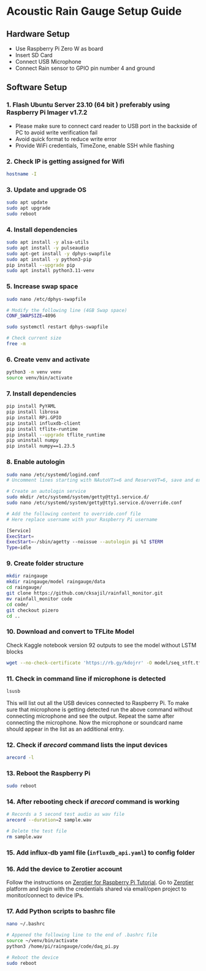 # Acoustic Rain Gauge Setup Guide

## Hardware Setup
- Use Raspberry Pi Zero W as board 
- Insert SD Card
- Connect USB Microphone
- Connect Rain sensor to GPIO pin number 4 and ground

## Software Setup
### 1. Flash Ubuntu Server 23.10 (64 bit ) preferably using Raspberry Pi Imager v1.7.2

- Please make sure to connect card reader to USB port in the backside of PC to avoid write verification fail
- Avoid quick format to reduce write error
- Provide WiFi credentials, TimeZone, enable SSH while flashing

### 2. Check IP is getting assigned for Wifi

```bash
hostname -I
```

### 3. Update and upgrade OS

```bash
sudo apt update
sudo apt upgrade
sudo reboot
```

### 4. Install dependencies

```bash
sudo apt install -y alsa-utils
sudo apt install -y pulseaudio
sudo apt-get install -y dphys-swapfile
sudo apt install -y python3-pip
pip install --upgrade pip
sudo apt install python3.11-venv
```

### 5. Increase swap space
```bash
sudo nano /etc/dphys-swapfile

# Modify the following line (4GB Swap space)
CONF_SWAPSIZE=4096

sudo systemctl restart dphys-swapfile

# Check current size
free -m
```

### 6. Create venv and activate

```bash
python3 -m venv venv
source venv/bin/activate
```

### 7. Install dependencies

```bash
pip install PyYAML
pip install librosa
pip install RPi.GPIO
pip install influxdb-client
pip install tflite-runtime
pip install --upgrade tflite_runtime
pip uninstall numpy
pip install numpy==1.23.5
```

### 8. Enable autologin 
```bash
sudo nano /etc/systemd/logind.conf
# Uncomment lines starting with NAutoVTs=6 and ReserveVT=6, save and exit

# Create an autologin service
sudo mkdir /etc/systemd/system/getty@tty1.service.d/
sudo nano /etc/systemd/system/getty@tty1.service.d/override.conf

# Add the following content to override.conf file
# Here replace username with your Raspberry Pi username

[Service]
ExecStart=
ExecStart=-/sbin/agetty --noissue --autologin pi %I $TERM
Type=idle
```


### 9. Create folder structure

```bash
mkdir raingauge
mkdir raingauge/model raingauge/data
cd raingauge/
git clone https://github.com/cksajil/rainfall_monitor.git
mv rainfall_monitor code
cd code/
git checkout pizero
cd ..
```

### 10. Download and convert to TFLite Model

Check Kaggle notebook version 92 outputs to see the model without LSTM blocks
```bash
wget --no-check-certificate 'https://rb.gy/kdojrr' -O model/seq_stft.tflite
```


### 11. Check in command line if microphone is detected

```bash
lsusb
```
This will list out all the USB devices connected to Raspberry Pi. To make sure that microphone is getting detected run the above command without connecting microphone and see the output. Repeat the same after connecting the microphone. Now the microphone or soundcard name should appear in the list as an additional entry.

### 12. Check if $arecord$ command lists the input devices

```bash
arecord -l
```

### 13. Reboot the Raspberry Pi

```bash
sudo reboot
```

### 14. After rebooting check if $arecord$ command is working

```bash
# Records a 5 second test audio as wav file
arecord --duration=2 sample.wav

# Delete the test file
rm sample.wav
```

### 15. Add influx-db yaml file (`influxdb_api.yaml`) to config folder

### 16. Add the device to Zerotier account

Follow the instructions on [Zerotier for Raspberry Pi Tutorial](https://pimylifeup.com/raspberry-pi-zerotier/). Go to  [Zerotier](https://my.zerotier.com/) platform and login with the credentials shared via email/open project to monitor/connect to device IPs.

### 17. Add Python scripts to bashrc file  

```bash
nano ~/.bashrc

# Appened the following line to the end of .bashrc file
source ~/venv/bin/activate
python3 /home/pi/raingauge/code/daq_pi.py

# Reboot the device
sudo reboot
```


